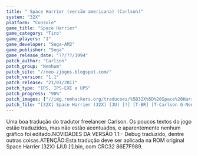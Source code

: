 ```yaml
---
title: " Space Harrier (versão americana) (Carlson)"
system: "32X"
platform: "Console"
game_title: "Space Harrier"
game_category: "Tiro"
game_players: "1"
game_developer: "Sega-AM2"
game_publisher: "Sega"
game_release_date: "??/??/1994"
patch_author: "Carlson"
patch_group: "Nenhum"
patch_site: "//neo-zjogos.blogspot.com/"
patch_version: "1.1"
patch_release: "21/01/2011"
patch_type: "IPS, IPS-EXE e UPS"
patch_progress: "90%"
patch_images: ["//img.romhackers.org/traducoes/%5B32X%5D%20Space%20Harrier%20-%20Carlson%20-%201.png","//img.romhackers.org/traducoes/%5B32X%5D%20Space%20Harrier%20-%20Carlson%20-%204.png","//img.romhackers.org/traducoes/%5B32X%5D%20Space%20Harrier%20-%20Carlson%20-%205.png"]
patch_file: "[32X] Space Harrier (32X) (JU) [!] [T-BR] [T-Carlson G-Nenhum] [V-1.1 P-90% A-2011].zip"
---
```

Uma boa tradução do tradutor freelancer Carlson. Os poucos textos do jogo estão traduzidos, mas não estão acentuados, e aparentemente nenhum gráfico foi editado.NOVIDADES DA VERSÃO 1.1:- Debug traduzido, dentre outras coisas.ATENÇÃO:Esta tradução deve ser aplicada na ROM original Space Harrier (32X) (JU) [!].bin, com CRC32 86E7F989.
